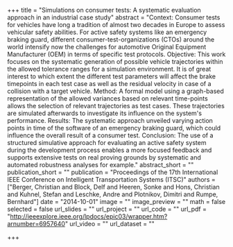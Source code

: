 +++
title = "Simulations on consumer tests: A systematic evaluation approach in an industrial case study"
abstract = "Context: Consumer tests for vehicles have long a tradition of almost two decades in Europe to assess vehicular safety abilities. For active safety systems like an emergency braking guard, different consumer-test-organizations (CTOs) around the world intensify now the challenges for automotive Original Equipment Manufacturer (OEM) in terms of specific test protocols. Objective: This work focuses on the systematic generation of possible vehicle trajectories within the allowed tolerance ranges for a simulation environment. It is of great interest to which extent the different test parameters will affect the brake timepoints in each test case as well as the residual velocity in case of a collision with a target vehicle. Method: A formal model using a graph-based representation of the allowed variances based on relevant time-points allows the selection of relevant trajectories as test cases. These trajectories are simulated afterwards to investigate its influence on the system's performance. Results: The systematic approach unveiled varying action points in time of the software of an emergency braking guard, which could influence the overall result of a consumer test. Conclusion: The use of a structured simulative approach for evaluating an active safety system during the development process enables a more focused feedback and supports extensive tests on real proving grounds by systematic and automated robustness analyses for example."
abstract_short = ""
publication_short = ""
publication = "Proceedings of the 17th International IEEE Conference on Intelligent Transportation Systems (ITSC)"
authors = ["Berger, Christian and Block, Delf and Heeren, Sonke and Hons, Christian and Kuhnel, Stefan and Leschke, Andre and Plotnikov, Dimitri and Rumpe, Bernhard"]
date = "2014-10-01"
image = ""
image_preview = ""
math = false
selected = false
url_slides = ""
url_project = ""
url_code = ""
url_pdf = "http://ieeexplore.ieee.org/lpdocs/epic03/wrapper.htm?arnumber=6957640"
url_video = ""
url_dataset = ""

+++

